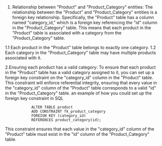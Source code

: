 1. Relationship between "Product" and "Product_Category" entities:
The relationship between the "Product" and "Product_Category" entities is a foreign key relationship. Specifically, the "Product" table has a column named "category_id," which is a foreign key referencing the "id" column in the "Product_Category" table. This means that each product in the "Product" table is associated with a category from the "Product_Category" table.

1.1   Each product in the "Product" table belongs to exactly one category.
1.2  Each category in the "Product_Category" table may have multiple products associated with it.



2.Ensuring each product has a valid category:
 To ensure that each product in the "Product" table has a valid category assigned to it, you can set up a foreign key constraint on the "category_id" column in the "Product" table. This constraint will enforce referential integrity, ensuring that every value in the "category_id" column of the "Product" table corresponds to a valid "id" in the "Product_Category" table.
    an example of how you could set up the foreign key constraint in SQL 
    
                ALTER TABLE product
                ADD CONSTRAINT fk_product_category
                FOREIGN KEY (category_id)
                REFERENCES product_category(id);
                
This constraint ensures that each value in the "category_id" column of the "Product" table must exist in the "id" column of the "Product_Category" table.               


